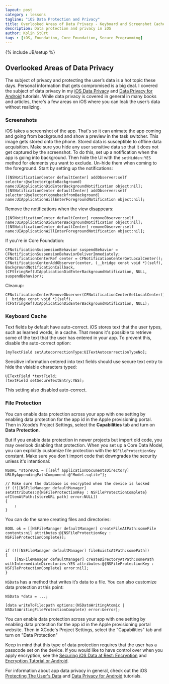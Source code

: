 ```yaml
---
layout: post
category : lessons
tagline: "iOS Data Protection and Privacy"
title: Overlooked Areas of Data Privacy - Keyboard and Screenshot Caches
description: Data protection and privacy in iOS
author: Kolin Stürt
tags : [iOS, Foundation, Core Foundation, Secure Programming]
---
```

{% include JB/setup %}

## Overlooked Areas of Data Privacy

The subject of privacy and protecting the user’s data is a hot topic these days. Personal information that gets compromised is a big deal. I covered the subject of data privacy in my [iOS Data Privacy](http://code.tutsplus.com/articles/securing-ios-data-at-rest-protecting-the-users-data--cms-28527) and [Data Privacy for Android](https://www.raywenderlich.com/6901838-data-privacy-for-android) tutorials. While data privacy is covered in general in many books and articles, there's a few areas on iOS where you can leak the user’s data without realizing.

### Screenshots

iOS takes a screenshot of the app. That's so it can animate the app coming and going from background and show a preview in the task switcher. This image gets stored onto the phone. Stored data is susceptible to offline data acquisition. Make sure you hide any user sensitive data so that it does not get captured by the screenshot. To do this, set up a notification when the app is going into background. Then hide the UI with the `setHidden:YES` method for elements you want to exclude. Un-hide them when coming to the foreground. Start by setting up the notifications:

    [[NSNotificationCenter defaultCenter] addObserver:self selector:@selector(gotoBackground) name:UIApplicationDidEnterBackgroundNotification object:nil];
    [[NSNotificationCenter defaultCenter] addObserver:self selector:@selector(comebackfromBackground) name:UIApplicationWillEnterForegroundNotification object:nil];
    
Remove the notifications when the view disappears:
    
    [[NSNotificationCenter defaultCenter] removeObserver:self name:UIApplicationDidEnterBackgroundNotification object:nil];
    [[NSNotificationCenter defaultCenter] removeObserver:self name:UIApplicationWillEnterForegroundNotification object:nil];
    
If you're in Core Foundation:
    
    CFNotificationSuspensionBehavior suspendBehavior = CFNotificationSuspensionBehaviorDeliverImmediately;
    CFNotificationCenterRef center = CFNotificationCenterGetLocalCenter();
    CFNotificationCenterAddObserver(center, (__bridge const void *)(self), BackgroundNotificationCallback, (CFStringRef)UIApplicationDidEnterBackgroundNotification, NULL, suspendBehavior);
    
Cleanup:
    
    CFNotificationCenterRemoveObserver(CFNotificationCenterGetLocalCenter(), (__bridge const void *)(self), (CFStringRef)UIApplicationDidEnterBackgroundNotification, NULL);

### Keyboard Cache

Text fields by default have auto-correct. iOS stores text that the user types, such as learned words, in a cache. That means it's possible to retrieve some of the text that the user has entered in your app. To prevent this, disable the auto-correct option: 
	
    [myTextField setAutocorrectionType:UITextAutocorrectionTypeNo];
	
Sensitive information entered into text fields should use secure text entry to hide the visiable characters typed:

    UITextField *textField;
    [textField setSecureTextEntry:YES];

This setting also disabled auto-correct.
 
### File Protection

You can enable data protection across your app with one setting by enabling data protection for the app id in the Apple provisioning portal. Then in Xcode’s Project Settings, select the **Capabilities** tab and turn on **Data Protection**.

But if you enable data protection in newer projects but import old code, you may overlook disabling that protection. When you set up a Core Data Model, you can explicitly customize file protection with the `NSFileProtectionKey` constant. Make sure you don't import code that downgrades the security unless it's intentional:

    NSURL *storeURL = [[self applicationDocumentsDirectory] URLByAppendingPathComponent:@"Model.sqlite"];
    
    // Make sure the database is encrypted when the device is locked
    if (![[NSFileManager defaultManager] setAttributes:@{NSFileProtectionKey : NSFileProtectionComplete} ofItemAtPath:[storeURL path] error:NULL])
    {
        ;
    }
    
You can do the same creating files and directories:
 
	BOOL ok = [[NSFileManager defaultManager] createFileAtPath:someFile contents:nil attributes:@{NSFileProtectionKey : NSFileProtectionComplete}];

    
    if (![[NSFileManager defaultManager] fileExistsAtPath:somePath])
    {
        [[NSFileManager defaultManager] createDirectoryAtPath:somePath withIntermediateDirectories:YES attributes:@{NSFileProtectionKey : NSFileProtectionComplete} error:nil];
    }

`NSData` has a method that writes it’s data to a file. You can also customize data protection at this point:

	NSData *data = ...;

	[data writeToFile:path options:(NSDataWritingAtomic | NSDataWritingFileProtectionComplete) error:&error];

You can enable data protection across your app with one setting by enabling data protection for the app id in the Apple provisioning portal website. Then in XCode's Project Settings, select the "Capabilities" tab and turn on "Data Protection"

Keep in mind that this type of data protection requires that the user has a passcode set on the device. If you would like to have control over when you apply encryption, see the [Securing iOS Data at Rest: Encryption](http://code.tutsplus.com/tutorials/securing-ios-data-at-rest-encryption--cms-28786) and [Encryption Tutorial or Android](https://www.raywenderlich.com/778533-encryption-tutorial-for-android-getting-started).

For information about app data privacy in general, check out the iOS [Protecting The User's Data](http://code.tutsplus.com/articles/securing-ios-data-at-rest-protecting-the-users-data--cms-28527) and [Data Privacy for Android](https://www.raywenderlich.com/6901838-data-privacy-for-android) tutorials.
